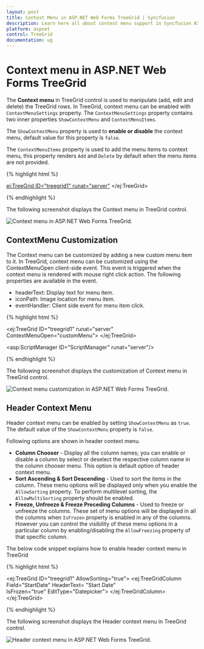 ```yaml
---
layout: post
title: Context Menu in ASP.NET Web Forms TreeGrid | Syncfusion
description: Learn here all about context menu support in Syncfusion ASP.NET Web Forms TreeGrid control, its elements and more.
platform: aspnet
control: TreeGrid
documentation: ug
---
```


# Context menu in ASP.NET Web Forms TreeGrid

The **Context menu** in TreeGrid control is used to manipulate (add, edit and delete) the TreeGrid rows. In TreeGrid, context menu can be enabled with `ContextMenuSettings` property. The `ContextMenuSettings` property contains two inner properties `ShowContextMenu` and `ContextMenuItems`.

The `ShowContextMenu` property is used to **enable or disable** the context menu, default value for this property is `false`.

The `ContextMenuItems` property is used to add the menu items to context menu, this property renders `Add` and `Delete` by default when the menu items are not provided.

{% highlight html %}

<ej:TreeGrid ID="treegrid1" runat="server">
  <EditSettings AllowEditing="true" EditMode="rowEditing" />
  <ContextMenuSettings ShowContextMenu="true" ContextMenuItems="add,edit,delete"/>
</ej:TreeGrid>

{% endhighlight %}

The following screenshot displays the Context menu in TreeGrid control.

 ![Context menu in ASP.NET Web Forms TreeGrid.](Context-Menu_images/Context-Menu_img1.png) 



## ContextMenu Customization

The Context menu can be customized by adding a new custom menu item to it. In TreeGrid, context menu can be customized using the ContextMenuOpen client-side event. This event is triggered when the context menu is rendered with mouse right click action. The following properties are available in the event.

* headerText: Display text for menu item.
* iconPath: Image location for menu item.
* eventHandler: Client side event for menu item click.

{% highlight html %}

<ej:TreeGrid ID="treegrid1" runat="server" ContextMenuOpen="customMenu">
  <ContextMenuSettings ShowContextMenu="true" />
</ej:TreeGrid>

<asp:ScriptManager ID="ScriptManager" runat="server"/>
<script type=”text/javascript”>
function contextMenuOpen(args) {
        args.contextMenuItems.push({
            headerText: "Custom Menu",
            iconPath: "url(../content/images/treegrid/Folder.png)",
            eventHandler: customMenuClick,
        });
    }
function customMenuClick(args) {
  //Bind actions for custom menu here
}
</script>

{% endhighlight %}

The following screenshot displays the customization of Context menu in TreeGrid control.

![Context menu customization in ASP.NET Web Forms TreeGrid.](Context-Menu_images/Context-Menu_img2.png) 

## Header Context Menu
Header context menu can be enabled by setting `ShowContextMenu` as `true`. The default value of the `ShowContextMenu` property is `false`.

Following options are shown in header context menu. 

* **Column Chooser** - Display all the column names; you can enable or disable a column by select or deselect the respective column name in the column chooser menu. This option is default option of header context menu.
* **Sort Ascending & Sort Descending** - Used to sort the items in the column. These menu options will be displayed only when you enable the `AllowSorting` property. To perform multilevel sorting, the `AllowMultiSorting` property should be enabled.
* **Freeze, Unfreeze & Freeze Preceding Columns** - Used to freeze or unfreeze the columns. These set of menu options will be displayed in all the columns when `IsFrozen` property is enabled in any of the columns. However you can control the visibility of these menu options in a particular column by enabling/disabling the `AllowFreezing` property of that specific column.

The below code snippet explains how to enable header context menu in TreeGrid

{% highlight html %}

<ej:TreeGrid ID="treegrid1" AllowSorting="true">
  <ContextMenuSettings ShowContextMenu="true" />
  <Columns>
    <ej:TreeGridColumn Field="StartDate" HeaderText= "Start Date"   
      IsFrozen="true" EditType="Datepicker">
    </ej:TreeGridColumn>
  </Columns>
</ej:TreeGrid>

{% endhighlight %}


The following screenshot displays the Header context menu in TreeGrid control.

![Header context menu in ASP.NET Web Forms TreeGrid.](Context-Menu_images/Context-Menu_img3.png)







